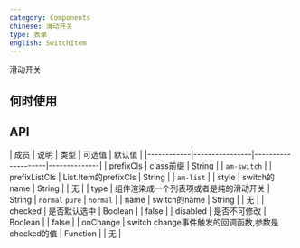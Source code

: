 ```yaml
---
category: Components
chinese: 滑动开关
type: 表单
english: SwitchItem
---
```




滑动开关

## 何时使用


## API


| 成员        | 说明           | 类型     |     可选值        | 默认值       |
|------------|----------------|--------------------|--------------|
| prefixCls       | class前缀    | String           |     | `am-switch` |
| prefixListCls       | List.Item的prefixCls    | String     |     |   `am-list`  |
| style       | switch的name    | String     |      |   无  |
| type       | 组件渲染成一个列表项或者是纯的滑动开关    | String      |  `normal` `pure`   |   `normal`  |
| name       | switch的name    | String       |    |   无  |
| checked    | 是否默认选中    | Boolean      |     |   false  |
| disabled   | 是否不可修改    | Boolean      |     |   false  |
| onChange   | switch change事件触发的回调函数,参数是checked的值 | Function |  |  无  |

